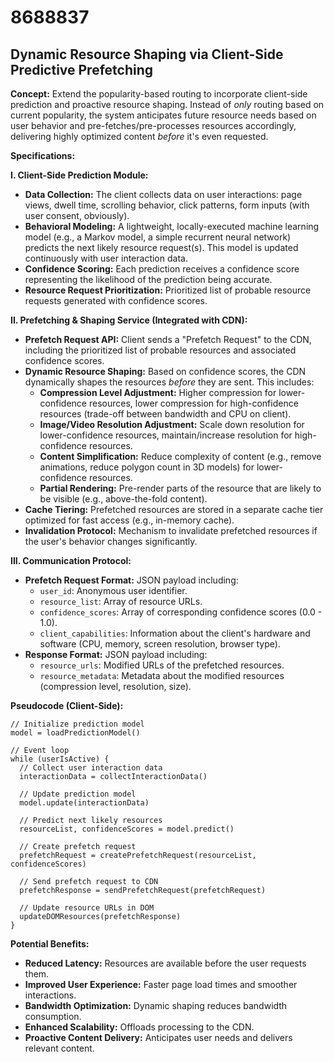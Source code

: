 # 8688837

## Dynamic Resource Shaping via Client-Side Predictive Prefetching

**Concept:** Extend the popularity-based routing to incorporate client-side prediction and proactive resource shaping. Instead of *only* routing based on current popularity, the system anticipates future resource needs based on user behavior and pre-fetches/pre-processes resources accordingly, delivering highly optimized content *before* it's even requested.

**Specifications:**

**I. Client-Side Prediction Module:**

*   **Data Collection:**  The client collects data on user interactions: page views, dwell time, scrolling behavior, click patterns, form inputs (with user consent, obviously).
*   **Behavioral Modeling:** A lightweight, locally-executed machine learning model (e.g., a Markov model, a simple recurrent neural network) predicts the next likely resource request(s). This model is updated continuously with user interaction data.
*   **Confidence Scoring:** Each prediction receives a confidence score representing the likelihood of the prediction being accurate.
*   **Resource Request Prioritization:**  Prioritized list of probable resource requests generated with confidence scores.

**II. Prefetching & Shaping Service (Integrated with CDN):**

*   **Prefetch Request API:** Client sends a "Prefetch Request" to the CDN, including the prioritized list of probable resources and associated confidence scores.
*   **Dynamic Resource Shaping:**  Based on confidence scores, the CDN dynamically shapes the resources *before* they are sent. This includes:
    *   **Compression Level Adjustment:**  Higher compression for lower-confidence resources, lower compression for high-confidence resources (trade-off between bandwidth and CPU on client).
    *   **Image/Video Resolution Adjustment:** Scale down resolution for lower-confidence resources, maintain/increase resolution for high-confidence resources.
    *   **Content Simplification:** Reduce complexity of content (e.g., remove animations, reduce polygon count in 3D models) for lower-confidence resources.
    *   **Partial Rendering:** Pre-render parts of the resource that are likely to be visible (e.g., above-the-fold content).
*   **Cache Tiering:** Prefetched resources are stored in a separate cache tier optimized for fast access (e.g., in-memory cache).
*   **Invalidation Protocol:**  Mechanism to invalidate prefetched resources if the user's behavior changes significantly.

**III.  Communication Protocol:**

*   **Prefetch Request Format:**  JSON payload including:
    *   `user_id`: Anonymous user identifier.
    *   `resource_list`: Array of resource URLs.
    *   `confidence_scores`:  Array of corresponding confidence scores (0.0 - 1.0).
    *   `client_capabilities`: Information about the client's hardware and software (CPU, memory, screen resolution, browser type).
*   **Response Format:**  JSON payload including:
    *   `resource_urls`: Modified URLs of the prefetched resources.
    *   `resource_metadata`: Metadata about the modified resources (compression level, resolution, size).

**Pseudocode (Client-Side):**

```
// Initialize prediction model
model = loadPredictionModel()

// Event loop
while (userIsActive) {
  // Collect user interaction data
  interactionData = collectInteractionData()

  // Update prediction model
  model.update(interactionData)

  // Predict next likely resources
  resourceList, confidenceScores = model.predict()

  // Create prefetch request
  prefetchRequest = createPrefetchRequest(resourceList, confidenceScores)

  // Send prefetch request to CDN
  prefetchResponse = sendPrefetchRequest(prefetchRequest)

  // Update resource URLs in DOM
  updateDOMResources(prefetchResponse)
}
```

**Potential Benefits:**

*   **Reduced Latency:** Resources are available before the user requests them.
*   **Improved User Experience:** Faster page load times and smoother interactions.
*   **Bandwidth Optimization:** Dynamic shaping reduces bandwidth consumption.
*   **Enhanced Scalability:**  Offloads processing to the CDN.
*   **Proactive Content Delivery:** Anticipates user needs and delivers relevant content.